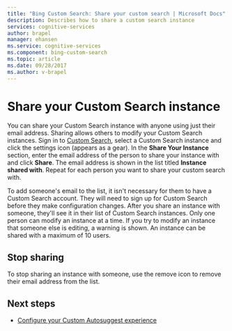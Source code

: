 ```yaml
---
title: "Bing Custom Search: Share your custom search | Microsoft Docs"
description: Describes how to share a custom search instance
services: cognitive-services
author: brapel
manager: ehansen
ms.service: cognitive-services
ms.component: bing-custom-search
ms.topic: article
ms.date: 09/28/2017
ms.author: v-brapel
---
```


# Share your Custom Search instance
You can share your Custom Search instance with anyone using just their email address. Sharing allows others to modify your Custom Search instances. Sign in to [Custom Search](https://customsearch.ai), select a Custom Search instance and click the settings icon (appears as a gear). In the **Share Your Instance** section, enter the email address of the person to share your instance with and click **Share**. The email address is shown in the list titled **Instance shared with**. Repeat for each person you want to share your custom search with. 

To add someone's email to the list, it isn't necessary for them to have a Custom Search account. They will need to sign up for Custom Search before they make configuration changes. After you share an instance with someone, they'll see it in their list of Custom Search instances. Only one person can modify an instance at a time. If you try to modify an instance that someone else is editing, a warning is shown. An instance can be shared with a maximum of 10 users.

## Stop sharing
To stop sharing an instance with someone, use the remove icon to remove their email address from the list.

## Next steps

- [Configure your Custom Autosuggest experience](define-custom-suggestions.md)